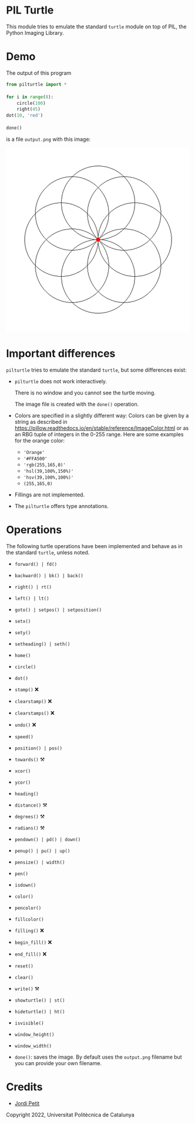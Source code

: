 # PIL Turtle

This module tries to emulate the standard `turtle` module on top of PIL, the Python Imaging Library.

# Demo

The output of this program

```python
from pilturtle import *

for i in range(8):
    circle(100)
    right(45)
dot(10, 'red')

done()
```

is a file `output.png` with this image:

![demo.png](demo.png)


# Important differences

`pilturtle` tries to emulate the standard `turtle`, but some differences exist:

- `pilturtle` does not work interactively. 

    There is no window and you cannot see the turtle moving.
    
    The image file is created with the `done()` operation. 

- Colors are specified in a slightly different way: Colors can be given by a string as described in https://pillow.readthedocs.io/en/stable/reference/ImageColor.html
or as an RBG tuple of integers in the 0-255 range. Here are some examples for the orange color:

    - `'Orange'`
    - `'#FFA500'`
    - `'rgb(255,165,0)'`
    - `'hsl(39,100%,150%)'`
    - `'hsv(39,100%,100%)'`
    - `(255,165,0)`

- Fillings are not implemented.

- The `pilturtle` offers type annotations.


# Operations

The following turtle operations have been implemented and behave as in the standard `turtle`, unless noted.

- `forward() | fd()`
- `backward() | bk() | back()`
- `right() | rt()`
- `left() | lt()`
- `goto() | setpos() | setposition()`
- `setx()`
- `sety()`
- `setheading() | seth()`
- `home()`
- `circle()`
- `dot()`
- `stamp()` ❌
- `clearstamp()` ❌
- `clearstamps()` ❌
- `undo()` ❌
- `speed()`

- `position() | pos()`
- `towards()` ⚒️
- `xcor()`
- `ycor()`
- `heading()`
- `distance()` ⚒️

- `degrees()` ⚒️
- `radians()` ⚒️

- `pendown() | pd() | down()`
- `penup() | pu() | up()`
- `pensize() | width()`
- `pen()`
- `isdown()`

- `color()`
- `pencolor()`
- `fillcolor()`

- `filling()` ❌
- `begin_fill()` ❌
- `end_fill()` ❌

- `reset()`
- `clear()`
- `write()` ⚒️

- `showturtle() | st()`
- `hideturtle() | ht()`
- `isvisible()`


- `window_height()`
- `window_width()`

- `done()`: saves the image. By default uses the `output.png` filename but you can provide your own filename.


# Credits

- [Jordi Petit](https://github.com/jordi-petit/)

Copyright 2022, Universitat Politècnica de Catalunya